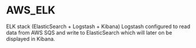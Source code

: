# AWS_ELK
ELK stack (ElasticSearch + Logstash + Kibana) Logstash configured to read data from AWS SQS and write to ElasticSearch which will later on be displayed in Kibana.
